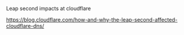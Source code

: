 Leap second impacts at cloudflare

https://blog.cloudflare.com/how-and-why-the-leap-second-affected-cloudflare-dns/
